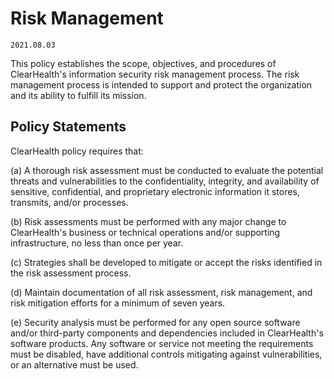 # Risk Management

`2021.08.03`

This policy establishes the scope, objectives, and procedures of ClearHealth's
information security risk management process. The risk management process is
intended to support and protect the organization and its ability to fulfill its
mission.

## Policy Statements

ClearHealth policy requires that:

(a) A thorough risk assessment must be conducted to evaluate the potential
threats and vulnerabilities to the confidentiality, integrity, and availability
of sensitive, confidential, and proprietary electronic information it stores,
transmits, and/or processes.

(b) Risk assessments must be performed with any major change to ClearHealth's
business or technical operations and/or supporting infrastructure, no less than
once per year.

(c) Strategies shall be developed to mitigate or accept the risks identified in
the risk assessment process.

(d) Maintain documentation of all risk assessment, risk management, and risk
mitigation efforts for a minimum of seven years.

(e) Security analysis must be performed for any open source software and/or third-party components and dependencies 
included in ClearHealth's software products. Any software or service not meeting the requirements must be disabled, 
have additional controls mitigating against vulnerabilities, or an alternative must be used.


